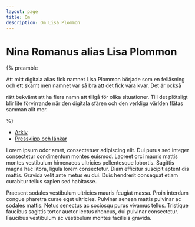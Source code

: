 ```yaml
---
layout: page
title: Om
description: Om Lisa Plommon
---
```


# Nina Romanus alias Lisa Plommon

{% preamble 

Att mitt digitala alias fick namnet Lisa Plommon började som en
felläsning och ett skämt men namnet var så bra att det fick vara kvar. Det är också

rätt bekvämt att ha flera namn att tillgå för olika situationer. Till det plötsligt blir lite
förvirrande när den digitala sfären och den verkliga världen flätas samman allt
mer.

%}

- [Arkiv](/about/arkiv)
- [Pressklipp och länkar](/about/press)


Lorem ipsum odor amet, consectetuer adipiscing elit. Dui purus sed integer consectetur condimentum montes euismod. Laoreet orci mauris mattis montes vestibulum himenaeos ultricies pellentesque lobortis. Sagittis magna hac litora, ligula lorem consectetur. Diam efficitur suscipit aptent dis mattis. Gravida velit ante metus eu dui. Duis hendrerit consequat etiam curabitur tellus sapien sed habitasse.

Praesent sodales vestibulum ultricies mauris feugiat massa. Proin interdum congue pharetra curae eget ultricies. Pulvinar aenean mattis pulvinar ac sodales mattis. Netus senectus ac sociosqu purus vivamus tellus. Tristique faucibus sagittis tortor auctor lectus rhoncus, dui pulvinar consectetur. Faucibus vestibulum ac vestibulum montes facilisis gravida.